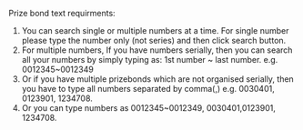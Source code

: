 Prize bond text requirments:
1. You can search single or multiple numbers at a time. For single number please type the number only (not series) and then click search button.
2. For multiple numbers, If you have numbers serially, then you can search all your numbers by simply typing as: 1st number ~ last number. e.g. 0012345~0012349
3. Or if you have multiple prizebonds which are not organised serially, then you have to type all numbers separated by comma(,) e.g. 0030401, 0123901, 1234708.
4. Or you can type numbers as 0012345~0012349, 0030401,0123901, 1234708.
